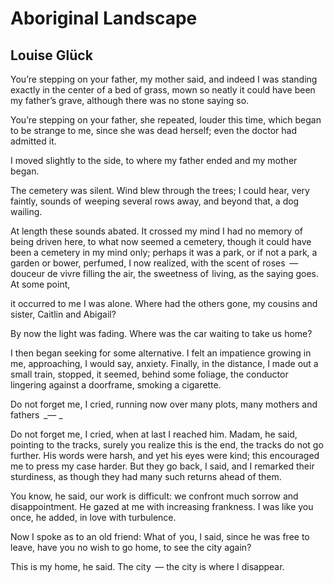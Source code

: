 # Aboriginal Landscape
## Louise Glück
You’re stepping on your father, my mother said,
and indeed I was standing exactly in the center
of a bed of grass, mown so neatly it could have been
my father’s grave, although there was no stone saying so.

You’re stepping on your father, she repeated,
louder this time, which began to be strange to me,
since she was dead herself; even the doctor had admitted it.

I moved slightly to the side, to where
my father ended and my mother began.

The cemetery was silent. Wind blew through the trees;
I could hear, very faintly, sounds of  weeping several rows away,
and beyond that, a dog wailing.

At length these sounds abated. It crossed my mind
I had no memory of   being driven here,
to what now seemed a cemetery, though it could have been
a cemetery in my mind only; perhaps it was a park, or if not a park,
a garden or bower, perfumed, I now realized, with the scent of roses  _—_
douceur de vivre filling the air, the sweetness of  living,
as the saying goes. At some point,

it occurred to me I was alone.
Where had the others gone,
my cousins and sister, Caitlin and Abigail?

By now the light was fading. Where was the car
waiting to take us home?

I then began seeking for some alternative. I felt
an impatience growing in me, approaching, I would say, anxiety.
Finally, in the distance, I made out a small train,
stopped, it seemed, behind some foliage, the conductor
lingering against a doorframe, smoking a cigarette.

Do not forget me, I cried, running now
over many plots, many mothers and fathers  _—
_

Do not forget me, I cried, when at last I reached him.
Madam, he said, pointing to the tracks,
surely you realize this is the end, the tracks do not go further.
His words were harsh, and yet his eyes were kind;
this encouraged me to press my case harder.
But they go back, I said, and I remarked
their sturdiness, as though they had many such returns ahead of them.

You know, he said, our work is difficult: we confront
much sorrow and disappointment.
He gazed at me with increasing frankness.
I was like you once, he added, in love with turbulence.

Now I spoke as to an old friend:
What of  you, I said, since he was free to leave,
have you no wish to go home,
to see the city again?

This is my home, he said.
The city  _—_ the city is where I disappear.